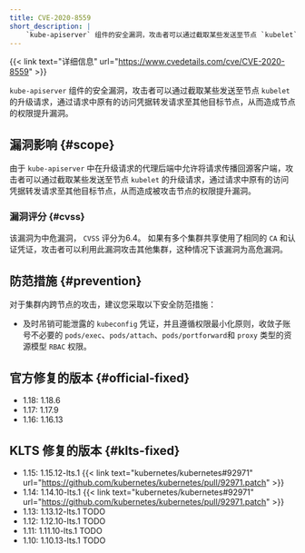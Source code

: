 ```yaml
---
title: CVE-2020-8559
short_description: |
    `kube-apiserver` 组件的安全漏洞，攻击者可以通过截取某些发送至节点 `kubelet` 的升级请求，通过请求中原有的访问凭据转发请求至其他目标节点，从而造成节点的权限提升漏洞。
---
```


{{< link text="详细信息" url="https://www.cvedetails.com/cve/CVE-2020-8559" >}}

`kube-apiserver` 组件的安全漏洞，攻击者可以通过截取某些发送至节点 `kubelet` 的升级请求，通过请求中原有的访问凭据转发请求至其他目标节点，从而造成节点的权限提升漏洞。

## 漏洞影响 {#scope}

由于 `kube-apiserver` 中在升级请求的代理后端中允许将请求传播回源客户端，攻击者可以通过截取某些发送至节点 `kubelet` 的升级请求，通过请求中原有的访问凭据转发请求至其他目标节点，从而造成被攻击节点的权限提升漏洞。

### 漏洞评分 {#cvss}

该漏洞为中危漏洞， `CVSS` 评分为6.4。
如果有多个集群共享使用了相同的 `CA` 和认证凭证，攻击者可以利用此漏洞攻击其他集群，这种情况下该漏洞为高危漏洞。

## 防范措施 {#prevention}

对于集群内跨节点的攻击，建议您采取以下安全防范措施：
- 及时吊销可能泄露的 `kubeconfig` 凭证，并且遵循权限最小化原则，收敛子账号不必要的 `pods/exec`、`pods/attach`、`pods/portforward`和 `proxy` 类型的资源模型 `RBAC` 权限。

## 官方修复的版本 {#official-fixed}

- 1.18: 1.18.6
- 1.17: 1.17.9
- 1.16: 1.16.13

## KLTS 修复的版本 {#klts-fixed}

- 1.15: 1.15.12-lts.1 {{< link text="kubernetes/kubernetes#92971" url="https://github.com/kubernetes/kubernetes/pull/92971.patch" >}}
- 1.14: 1.14.10-lts.1 {{< link text="kubernetes/kubernetes#92971" url="https://github.com/kubernetes/kubernetes/pull/92971.patch" >}}
- 1.13: 1.13.12-lts.1 TODO
- 1.12: 1.12.10-lts.1 TODO
- 1.11: 1.11.10-lts.1 TODO
- 1.10: 1.10.13-lts.1 TODO
